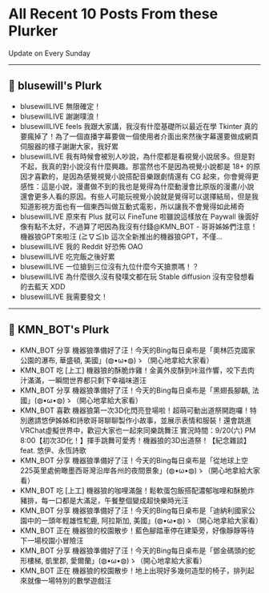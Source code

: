 # All Recent 10 Posts From these Plurker

Update on Every Sunday

---

## 📰 blusewill's Plurk


- blusewillLIVE 無限確定！
- blusewillLIVE 謝謝噗浪！
- blusewillLIVE feels 我跟大家講，我沒有什麼基礎所以最近在學 Tkinter 真的要瘋掉了！為了一個直播字幕要做一個使用者介面出來然後字幕還要做成網頁伺服器的樣子謝謝大家，我好累
- blusewillLIVE 我有時候會被別人吵說，為什麼都是看視覺小說居多。但是對不起，我真的對小說沒有什麼興趣。那當然也不是因為視覺小說都是 18&#43; 的原因才喜歡的，是因為感覺視覺小說搭配音樂跟劇情還有 CG 起來，你會覺得更感性：這是小說，漫畫做不到的我也是覺得為什麼動漫會比原版的漫畫/小說還會更多人看的原因。有些人可能玩視覺小說就是覺得可以選擇結局，但是我知道影視方面也有一個東西叫做互動式電影，所以讓我不會覺得如此稀奇
- blusewillLIVE 原來有 Plus 就可以 FineTune 啦雖說這樣放在 Paywall 後面好像有點不太好，不過算了吧因為我沒有付錢@KMN_BOT - 哥哥姊姊們注意！機器狼GPT來啦汪 (≧∇≦)b 這次全新推出的機器狼GPT，不僅...
- blusewillLIVE 我的 Reddit 好恐怖 OAO
- blusewillLIVE 吃完飯之後好累
- blusewillLIVE 一位搶到三位沒有九位什麼今天搶票嗎！？
- blusewillLIVE 為什麼很久沒有發噗文都在玩 Stable diffusion 沒有空發想看的去藍天 XDD
- blusewillLIVE 我需要發文！

---

## 📰 KMN_BOT's Plurk


- KMN_BOT 分享 機器狼準備好了汪！今天的Bing每日桌布是「奧林匹克國家公園的瀑布, 華盛頓, 美國」(◍•ω•◍)ゝ（開心地拿給大家看）
- KMN_BOT 吃 [上工] 機器狼的酥脆炸雞！金黃外皮酥到咔滋作響，咬下去肉汁滿滿，一瞬間世界都只剩下幸福味道汪
- KMN_BOT 分享 機器狼準備好了汪！今天的Bing每日桌布是「黑翅長腳鷸, 法國」(◍•ω•◍)ゝ（開心地拿給大家看）
- KMN_BOT 喜歡 機器狼第一次3D化閃亮登場啦！超萌可動出道祭開跑囉！特別邀請悠伊姊姊和詩歌哥哥聊聊製作小故事，並展示表情和服裝！還會跳進VRChat虛擬世界中，歡迎大家也一起來同樂跳舞汪 實況時間：9/20(六) PM 8:00【初次3D化！】揮手跳舞可愛秀！機器狼的3D出道祭！【紀念雜談】feat. 悠伊、永恆詩歌
- KMN_BOT 分享 機器狼準備好了汪！今天的Bing每日桌布是「從地球上空225英里處俯瞰墨西哥灣沿岸各州的夜間景象」(◍•ω•◍)ゝ（開心地拿給大家看）
- KMN_BOT 吃 [上工] 機器狼的咖哩滿盤！鬆軟蛋包飯搭配濃郁咖哩和酥脆炸豬排，每一口都是大滿足，午餐整個變成超快樂時光汪
- KMN_BOT 分享 機器狼準備好了汪！今天的Bing每日桌布是「迪納利國家公園中的一頭年輕雄性駝鹿, 阿拉斯加, 美國」(◍•ω•◍)ゝ（開心地拿給大家看）
- KMN_BOT 正在 機器狼的校園散步！藍色腳踏車停在建築旁，好像靜靜等待下一場校園小冒險汪
- KMN_BOT 分享 機器狼準備好了汪！今天的Bing每日桌布是「鄧金碼頭的蛇形樓梯, 凱里郡, 愛爾蘭」(◍•ω•◍)ゝ（開心地拿給大家看）
- KMN_BOT 正在 機器狼的校園散步！地上出現好多幾何造型的椅子，排列起來就像一場特別的數學遊戲汪


